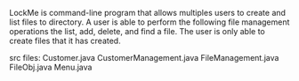 
LockMe is command-line program that allows multiples users to create and list files to directory. A user is able to perform the following file management operations the list, add, delete, and find a file. The user is only able to create files that it has created.

src files:
Customer.java
CustomerManagement.java
FileManagement.java
FileObj.java
Menu.java


